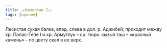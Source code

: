 ```yaml
---
title: ⒜Кизилташ I⒵
tags: [ороним]
---
```


Лесистая сухая балка, впад. слева в дол. р. Аджибей; проходит между хр.
Папас-Тепе I и хр. Армутлук – ср. тюрк. кызыл таш – «красный камень» – по цвету
скал в ее верх.
